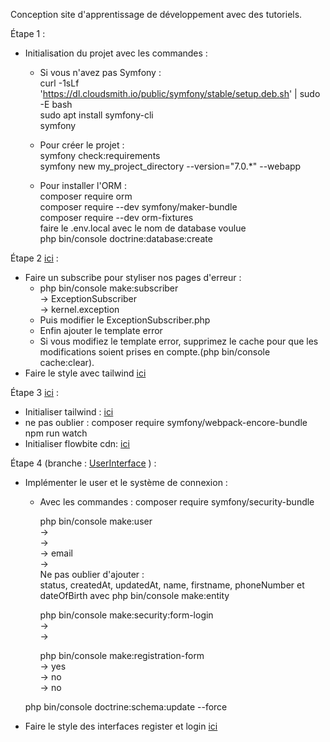 Conception site d'apprentissage de développement avec des tutoriels.


Étape 1 : <br>
  - Initialisation du projet avec les commandes : <br>
      - Si vous n'avez pas Symfony : <br>
        curl -1sLf 'https://dl.cloudsmith.io/public/symfony/stable/setup.deb.sh' | sudo -E bash <br>
        sudo apt install symfony-cli <br>
        symfony <br>
    
    - Pour créer le projet : <br>
      symfony check:requirements <br>
      symfony new my_project_directory --version="7.0.*" --webapp <br>

    - Pour installer l'ORM : <br>
      composer require orm <br>
      composer require --dev symfony/maker-bundle <br>
      composer require --dev orm-fixtures <br>
      faire le .env.local avec le nom de database voulue <br>
      php bin/console doctrine:database:create <br>
      
Étape 2 [ici](https://github.com/Adambizien/DevClassRoom/commit/20a43793b4a3c2b818f5c88af2af8579f44bb72f) : <br>
  - Faire un subscribe pour styliser nos pages d'erreur : <br>
    - php  bin/console make:subscriber <br>
        -> ExceptionSubscriber <br>
        ->  kernel.exception <br>
    - Puis modifier le ExceptionSubscriber.php <br>
    - Enfin ajouter le template error
    - Si vous modifiez le template error, supprimez le cache pour que les modifications soient prises en compte.(php bin/console cache:clear).
- Faire le style avec tailwind [ici](https://github.com/Adambizien/DevClassRoom/commit/80410afad7799b574efe88ecfa1b3b1f27426ddb) 

Étape 3 [ici](https://github.com/Adambizien/DevClassRoom/commit/a5c091b3a84dbf9d783a36239723ecf57378c481) : <br>
  - Initialiser tailwind : [ici](https://flowbite.com/docs/getting-started/symfony/)
  - ne pas oublier : 
       composer require symfony/webpack-encore-bundle <br>
       npm run watch
  - Initialiser flowbite cdn: [ici](https://flowbite.com/docs/getting-started/quickstart/#include-via-cdn)
    
Étape 4 (branche : [UserInterface](https://github.com/Adambizien/DevClassRoom/commits/UserInterface) ) : <br>    

  - Implémenter le user et le système de connexion :
    - Avec les commandes :
      composer require symfony/security-bundle <br>
      
      php bin/console make:user <br>
      ->  <br>
      -> <br>
      -> email <br>
      -> <br>
      Ne pas oublier d'ajouter :<br>
      status, createdAt, updatedAt, name, firstname, phoneNumber et dateOfBirth avec php bin/console make:entity <br>
      
      php bin/console make:security:form-login <br>
      -> <br>
      -> <br>
      
      php bin/console make:registration-form <br>
      -> yes <br>
      -> no <br>
      -> no <br>

    php bin/console doctrine:schema:update --force
  - Faire le style des interfaces register et login [ici](https://github.com/Adambizien/DevClassRoom/commit/48e4c3c9142b0e5b84c3ca19218c7ffb94bd17b4)
  
